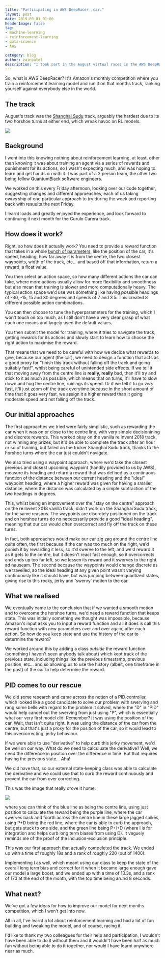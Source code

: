 ```yaml
---
title: "Participating in AWS DeepRacer :car:"
layout: post
date: 2019-09-01 01:00
headerImage: false
tag:
- machine-learning
- reinforcement-learning
- data-science
- AWS

category: blog
author: zainpatel
description: "I took part in the August virtual races in the AWS DeepRacer virtual league in my 3-person team, formed of QB colleagues. This post details what I've learnt from the experience."
---
```


So, what is AWS DeepRacer? It's Amazon's monthly competition where you train a reinforcement learning model and run it on that months track, ranking yourself against everybody else in the world.

## The track

August's track was the [Shanghai Sudu](https://aws.amazon.com/deepracer/schedule-and-standings/?p=drl&exp=btn&loc=4) track, arguably the hardest due to its two horshoe turns at either end, which wreak havoc on RL models.

![](https://deepracer-managed-resources-us-east-1.s3.amazonaws.com/track-resources/chinaalt_track.svg)

## Background

I went into this knowing nothing about reinforcement learning, at least, other than knowing it was about training an agent via a series of rewards and punishment for its actions, so I wasn't expecting much, and was hoping to learn and get hands on with it. I was part of a 3 person team, the other two being fellow QuantumBlack software engineers.

We worked on this every Friday afternoon, looking over our code together, suggesting changes and different approeaches, each of us taking ownership of one particular approach to try during the week and reporting back with resuults the next Friday.

I learnt loads and greatly enjoyed the experience, and look forward to continuing it next month for the Curulo Carera track.

## How does it work?

Right, so how does it actually work? You need to provide a reward function that takes in a whole [bunch of parameters](https://docs.aws.amazon.com/deepracer/latest/developerguide/deepracer-reward-function-input.html), like the position of the car, it's speed, heading, how far away it is from the centre, the two closest waypoints, width of the track, etc... and based off that information, return a reward, a float value.

You then select an action space, so how many different actions the car can take, where more actions usually allow for more flexibility and smoothness but also mean that training is slower and more computationally heavy. The typical action space we'd use was something like having possible headings of -30, -15, 15 and 30 degrees and speeds of 7 and 3.5. This created 8 different possible action combinations. 

You can then choose to tune the hyperparameters for the training, which I won't touch on too much, as I still don't have a very clear grasp of what each one means and largely used the default values.

You then submit the model for training, where it tries to navigate the track, getting rewards for its actions and slowly start to learn how to choose the right action to maximise the reward.

That means that we need to be careful with how we decide what rewards to give, because our agent (the car), we need to design a function that acts as a good proxy for "finish this track without falling off the track and going suitably fast!", whilst being careful of unintended side effects. If we tell it that moving away from the centre line is **really, really** bad, then it'll try and stick to it as much as possible, which means that on turns, it'll have to slow down and hug the centre line, ruinings its speed. Or if we tell it to go *very* fast, it'll just zoom off the track everytime because in the short amount of time that it goes very fast, we assign it a higher reward than it going moderate speed and not falling off the track.

## Our initial approaches

The first approaches we tried were fairly simplistic, such as rewarding the car when it was on or close to the centre line, with very simple decisionining and discrete rewards. This worked okay on the vanilla re:Invent 2018 track, not winning any prizes, but it'd be able to complete the track after an hour or so of training, but failed on the tricker Shanghai Sudu track, thanks to the horshoe turns where the car just couldn't navigate.

We also tried using a waypoint approach, where we'd take the closest previous and closest upcoming waypoint (handily provided to us by AWS), measure its heading and return a reward that was defined as a continuous function of the distance between our current heading and the "ideal" waypoint heading, where a higher reward was given for having a smaller distance, where the distance was calculated by a simple subtraction of the two headings in degrees.

This, whilst being an improvement over the "stay on the centre" approach on the re:Invent 2018 vanilla track, didn't work on the Shanghai Sudu track, for the same reasons. The waypoints are discretely positioned on the track and on horshoe turns do no nececssarily provide a good "ideal heading", meaning that our car would often overcorrect and fly off the track on these turns.

In fact, both approaches would make our car zig zag around the centre line quite often, the first because if the car was too much on the right, we'd punish it by rewarding it less, so it'd swerve to the left, and we'd reward it as it gets to the centre, but it doesn't react fast enough, so it overcorrects and ends up too far left, so we lessen its reward and it swerves to the right, ad nauseam. The second because the waypoints would change discrete as we travelled, so the ideal heading at any given point wasn't varying continuously like it should have, but was jumping between quantized states, giving rise to this rocky, jerky and 'swervy' motion to the car.

## What we realised

We eventually came to the conclusion that if we wanted a smooth motion and to overcome the horshoe turns, we'd need a reward function that keeps state. This was initially something we thought was impossible, because Amazon's input asks you to input a reward function and all it does is call this reward function with new parameters over and over again, after each action. So how do you keep state and use the history of the car to  determine the reward?

We worked around this by adding a class *outside* the reward function (something I haven't seen anybody talk about) which kept track of the previous state, including things like the previous timestamp, previous position, etc... and so allowing us to use the history (albeit, one timeframe in the past) of the car to help determine the reward.

## PID comes to our rescue

We did some research and came across the notion of a PID controller, which looked like a good candidate to solve our problem with swerving and rang some bells with regard to the problem it solved, where the "D" in "PID" would help cancel out the swerving from just using "P", which is essentially what our very first model did. Remember? It was using the position of the car. Wait, that isn't quite right. It was using the distance of the car from the centre, but that's just a proxy for the position of the car, so it would lead to this overcorrecting, jerky behaviour.

If we were able to use "derivative" to help curb this jerky movement, we'd be well on our way. What do we need to calculuate the derivative? Well, we need the difference in position over the difference in time. But that requires having the previous state... Aha!

We did have that, so our external state-keeping class was able to calculate the derivative and we could use that to curb the reward continuously and prevent the car from over correcting. 

This was the image that really drove it home:

![](https://upload.wikimedia.org/wikipedia/commons/a/a3/PID_varyingP.jpg)

where you can think of the blue line as being the centre line, using just position to calculate the reward being the purple line, where the car swerves back and foorth across the centre line in these large jagged spikes, using P+D being the red line, where the car is able to curb the approach, but gets stuck to one side, and the green line being P+I+D (where I is for integration and helps curb long term biases from using D). It vaguely reminds me of the proof of the inclusion-exclusion principle. 

This was our first approach that actually compeleted the track. We ended up with a time of roughly 18s and a rank of roughly 220 (out of 1400).

Implementing I as well, which meant using our class to keep the state of the overall long term bias and correct for it when it became large enough gave our model a large boost, and we ended up with a time of 13.3s, and a rank of 173 at the end of the month, with the top time being arund 8 seconds.

## What next?

We've got a few ideas for how to improve our model for next months competition, which I won't get into now.

All in all, I've learnt a lot about reinforcement learning and had a lot of fun building and tweaking the model, and of course, racing it. 

I'd like to thank my two colleagues for their help and participation, I wouldn't have been able to do it without them and it wouldn't have been half as much fun without being able to do it together, nor would I have learnt anywhere near as much.
